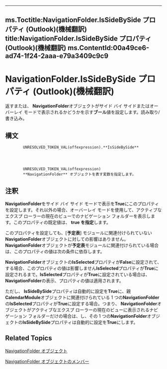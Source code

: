 

---
ms.Toctitle:NavigationFolder.IsSideBySide プロパティ (Outlook)(機械翻訳)
title:NavigationFolder.IsSideBySide プロパティ (Outlook)(機械翻訳)
ms.ContentId:00a49ce6-ad74-1f24-2aaa-e79a3409c9c9
---
# NavigationFolder.IsSideBySide プロパティ (Outlook)(機械翻訳)




返すまたは、 **NavigationFolder**オブジェクトがサイド バイ サイドまたはオーバーレイ モードで表示されるかどうかを示す**ブール**値を設定します。読み取り/書き込み。

## 構文

            UNRESOLVED_TOKEN_VAL(offexpression).**IsSideBySide**




            UNRESOLVED_TOKEN_VAL(offexpression)
            **NavigationFolder** オブジェクトを表す変数を指定します。



## 注釈
**NavigationFolder**をサイド バイ サイド モードで表示を**True**にこのプロパティを設定します。それ以外の場合、オーバーレイ モードを使用して、アクティブなエクスプ ローラーの現在のビューでのナビゲーション フォルダーを表示します。このプロパティの既定値は、 **true を指定**します。



このプロパティを設定しても、[**予定表**] モジュールに関連付けられていない**NavigationFolder**オブジェクトに対しての影響はありません。**NavigationFolder**オブジェクトが**予定表**モジュールに関連付けられている場合は、このプロパティの値は次の条件に依存します。



**NavigationFolder**オブジェクトの**IsSelected**プロパティが**False**に設定されて、する場合、このプロパティの値は影響しません**IsSelected**プロパティが**True**に設定されるまで。**IsSelected**プロパティが**True**に設定されている場合は、 **NavigationFolder**の表示、プロパティの値は適用されます。



ただし、 **IsSideBySide**プロパティは自動的に設定を**True**に、親**CalendarModule**オブジェクトに関連付けられている 1 つの**NavigationFolder**の**IsSelected**プロパティが**True**に設定する場合。つまり、 **NavigationFolder**オブジェクトがアクティブなエクスプ ローラーの現在のビューに表示されるナビゲーション フォルダーだけの場合は、し、その 1 つの**NavigationFolder**オブジェクトの**IsSideBySide**プロパティは自動的に設定を**True**にします。



## Related Topics

[NavigationFolder オブジェクト](c8d7aabb-58ba-df5e-ccdc-06f73db7726c.md)

[NavigationFolder オブジェクトのメンバー](1ec2e16d-c7ca-86b1-9283-839a2b9aca05.md)




